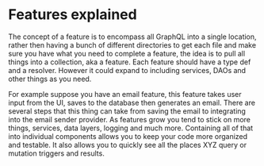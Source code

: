 # Features explained

The concept of a feature is to encompass all GraphQL into a single location, rather then having a bunch of different directories to get each file and make sure you have what you need to complete a feature, the idea is to pull all things into a collection, aka a feature. Each feature should have a type def and a resolver. However it could expand to including services, DAOs and other things as you need. 

For example suppose you have an email feature, this feature takes user input from the UI, saves to the database then generates an email. There are several steps that this thing can take from saving the email to integrating into the email sender provider. As features grow you tend to stick on more things, services, data layers, logging and much more. Containing all of that into individual components allows you to keep your code more organized and testable. It also allows you to quickly see all the places XYZ query or mutation triggers and results. 

